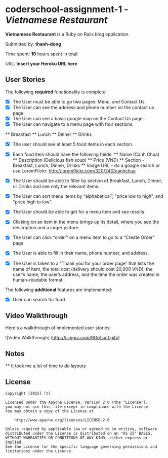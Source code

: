 # coderschool-assignment-1 - *Vietnamese Restaurant*

**Vietnamese Restaurant** is a Ruby on Rails blog application.

Submitted by: **thanh-dong**

Time spent: **10** hours spent in total

URL: **Insert your Heroku URL here**

## User Stories

The following **required** functionality is complete:

* [x] The User must be able to go two pages: Menu, and Contact Us.
* [x] The User can see the address and phone number on the contact us page.
* [x] The User can see a basic google map on the Contact Us page.
* [x] The User can navigate to a menu page with four sections:

** Breakfast
** Lunch
** Dinner
** Drinks
* [x] The user should see at least 5 food items in each section.
* [x] Each food item should have the following fields:
** Name (Canh Chua)
** Description (Delicious fish soup)
** Price (VND)
** Section - Breakfast, Lunch, Dinner, Drinks
** Image URL - do a google search or use LoremFlickr: http://loremflickr.com/320/240/canhchua

* [x] The User should be able to filter by section of Breakfast, Lunch, Dinner, or Drinks and see only the relevant items.
* [x] The User can sort menu items by “alphabetical”, “price low to high”, and “price high to low”.
* [x] The User should be able to get for a menu item and see results.

* [x] Clicking on an item in the menu brings up its detail, where you see the description and a larger picture.
* [x] The User can click “order” on a menu item to go to a “Create Order” page.
* [x] The User is able to fill in their name, phone number, and address.
* [x] The User is taken to a “Thank you for your order page” that lists the name of item, the total cost (delivery should cost 20,000 VND), the user’s name, the user’s address, and the time the order was created in human-readable format 

The following **additional** features are implemented:

- [x] User can search for food

## Video Walkthrough 

Here's a walkthrough of implemented user stories:

![Video Walkthrough] (http://i.imgur.com/9Go1smf.gifv)


## Notes

** It took me a lot of time to do layouts

## License

    Copyright [2015] [t]

    Licensed under the Apache License, Version 2.0 (the "License");
    you may not use this file except in compliance with the License.
    You may obtain a copy of the License at

        http://www.apache.org/licenses/LICENSE-2.0

    Unless required by applicable law or agreed to in writing, software
    distributed under the License is distributed on an "AS IS" BASIS,
    WITHOUT WARRANTIES OR CONDITIONS OF ANY KIND, either express or implied.
    See the License for the specific language governing permissions and
    limitations under the License.
